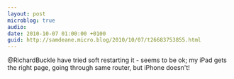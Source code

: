 ```yaml
---
layout: post
microblog: true
audio: 
date: 2010-10-07 01:00:00 +0100
guid: http://samdeane.micro.blog/2010/10/07/t26683753855.html
---
```

@RichardBuckle have tried soft restarting it - seems to be ok; my iPad gets the right page, going through same router, but iPhone doesn't!
